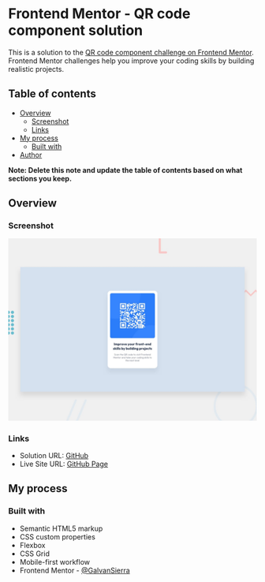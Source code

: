 # Frontend Mentor - QR code component solution

This is a solution to the [QR code component challenge on Frontend Mentor](https://www.frontendmentor.io/challenges/qr-code-component-iux_sIO_H). Frontend Mentor challenges help you improve your coding skills by building realistic projects.

## Table of contents

- [Overview](#overview)
  - [Screenshot](#screenshot)
  - [Links](#links)
- [My process](#my-process)
  - [Built with](#built-with)
- [Author](#author)

**Note: Delete this note and update the table of contents based on what sections you keep.**

## Overview

### Screenshot

![](./design/desktop-preview.jpg)

### Links

- Solution URL: [GitHub](https://github.com/GalvanSierra/qr-code-component-frontend-mentor)
- Live Site URL: [GitHub Page](https://galvansierra.github.io/qr-code-component-frontend-mentor/)

## My process

### Built with

- Semantic HTML5 markup
- CSS custom properties
- Flexbox
- CSS Grid
- Mobile-first workflow
- Frontend Mentor - [@GalvanSierra](https://www.frontendmentor.io/profile/GalvanSierra)
